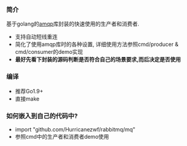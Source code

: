 ### 简介
基于golang的[amqp](https://godoc.org/github.com/streadway/amqp)库封装的快速使用的生产者和消费者.
* 支持自动短线重连
* 简化了使用amqp库时的各种设置, 详细使用方法参照cmd/producer & cmd/consumer的demo实现
* **最好先看下封装的源码判断是否符合自己的场景要求,而后决定是否使用**


### 编译
* 推荐Go1.9+
* 直接make

### 如何嵌入到自己的代码中?
* import "github.com/Hurricanezwf/rabbitmq/mq"
* 参照cmd中的生产者和消费者demo使用
